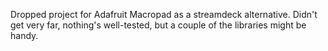 Dropped project for Adafruit Macropad as a streamdeck alternative. Didn't get very far, nothing's well-tested, but a couple of the libraries might be handy.
